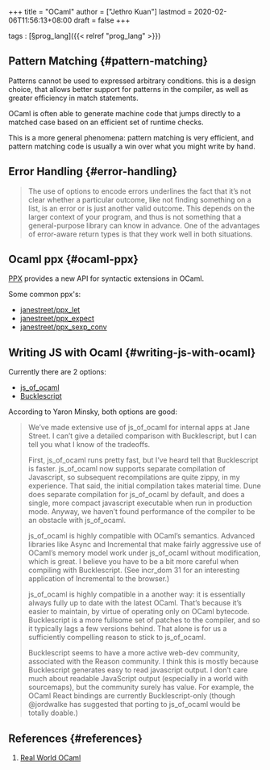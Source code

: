 +++
title = "OCaml"
author = ["Jethro Kuan"]
lastmod = 2020-02-06T11:56:13+08:00
draft = false
+++

tags
: [§prog\_lang]({{< relref "prog_lang" >}})


## Pattern Matching {#pattern-matching}

Patterns cannot be used to expressed arbitrary conditions. this is a
design choice, that allows better support for patterns in the
compiler, as well as greater efficiency in match statements.

OCaml is often able to generate machine code that jumps directly to a
matched case based on an efficient set of runtime checks.

This is a more general phenomena: pattern matching is very efficient,
and pattern matching code is usually a win over what you might write
by hand.


## Error Handling {#error-handling}

> The use of options to encode errors underlines the fact that it’s not
> clear whether a particular outcome, like not finding something on a
> list, is an error or is just another valid outcome. This depends on
> the larger context of your program, and thus is not something that a
> general-purpose library can know in advance. One of the advantages of
> error-aware return types is that they work well in both situations.


## Ocaml ppx {#ocaml-ppx}

[PPX](http://ocamllabs.io/doc/ppx.html) provides a new API for syntactic extensions in OCaml.

Some common ppx's:

-   [janestreet/ppx\_let](https://github.com/janestreet/ppx%5Flet)
-   [janestreet/ppx\_expect](https://github.com/janestreet/ppx%5Fexpect)
-   [janestreet/ppx\_sexp\_conv](https://github.com/janestreet/ppx%5Fsexp%5Fconv)


## Writing JS with Ocaml {#writing-js-with-ocaml}

Currently there are 2 options:

-   [js\_of\_ocaml](https://github.com/ocsigen/js%5Fof%5Focaml)
-   [Bucklescript](https://bucklescript.github.io/)

According to Yaron Minsky, both options are good:

> We’ve made extensive use of js\_of\_ocaml for internal apps at Jane Street. I can’t give a detailed comparison with Bucklescript, but I can tell you what I know of the tradeoffs.
>
> First, js\_of\_ocaml runs pretty fast, but I’ve heard tell that Bucklescript is faster. js\_of\_ocaml now supports separate compilation of Javascript, so subsequent recompilations are quite zippy, in my experience. That said, the initial compilation takes material time. Dune does separate compilation for js\_of\_ocaml by default, and does a single, more compact javascript executable when run in production mode. Anyway, we haven’t found performance of the compiler to be an obstacle with js\_of\_ocaml.
>
> js\_of\_ocaml is highly compatible with OCaml’s semantics. Advanced libraries like Async and Incremental that make fairly aggressive use of OCaml’s memory model work under js\_of\_ocaml without modification, which is great. I believe you have to be a bit more careful when compiling with Bucklescript. (See incr\_dom 31 for an interesting application of Incremental to the browser.)
>
> js\_of\_ocaml is highly compatible in a another way: it is essentially always fully up to date with the latest OCaml. That’s because it’s easier to maintain, by virtue of operating only on OCaml bytecode. Bucklescript is a more fullsome set of patches to the compiler, and so it typically lags a few versions behind. That alone is for us a sufficiently compelling reason to stick to js\_of\_ocaml.
>
> Bucklescript seems to have a more active web-dev community, associated with the Reason community. I think this is mostly because Bucklescript generates easy to read javascript output. I don’t care much about readable JavaScript output (especially in a world with sourcemaps), but the community surely has value. For example, the OCaml React bindings are currently Bucklescript-only (though @jordwalke has suggested that porting to js\_of\_ocaml would be totally doable.)


## References {#references}

1.  [Real World OCaml](https://realworldocaml.org/)
